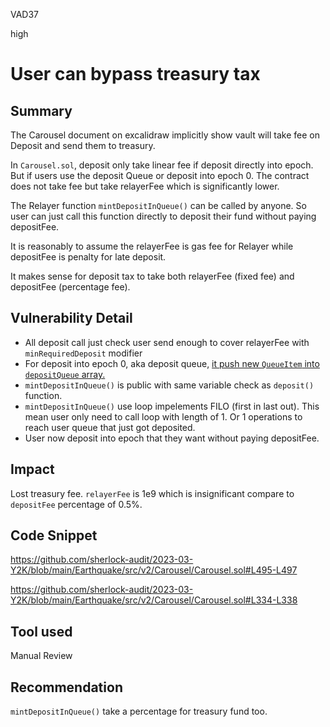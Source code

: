 VAD37

high

# User can bypass treasury tax

## Summary

The Carousel document on excalidraw implicitly show vault will take fee on Deposit and send them to treasury.

In `Carousel.sol`, deposit only take linear fee if deposit directly into epoch.
But if users use the deposit Queue or deposit into epoch 0. The contract does not take fee but take relayerFee which is significantly lower.

The Relayer function `mintDepositInQueue()` can be called by anyone.
So user can just call this function directly to deposit their fund without paying depositFee.

It is reasonably to assume the relayerFee is gas fee for Relayer while depositFee is penalty for late deposit.

It makes sense for deposit tax to take both relayerFee (fixed fee) and depositFee (percentage fee).

## Vulnerability Detail

- All deposit call just check user send enough to cover relayerFee with `minRequiredDeposit` modifier
- For deposit into epoch 0, aka deposit queue, [it push new `QueueItem` into `depositQueue` array.](https://github.com/sherlock-audit/2023-03-Y2K/blob/main/Earthquake/src/v2/Carousel/Carousel.sol#L495-L497)
- `mintDepositInQueue()` is public with same variable check as `deposit()` function.
- `mintDepositInQueue()` use loop impelements FILO (first in last out). This mean user only need to call loop with length of 1. Or 1 operations to reach user queue that just got deposited.
- User now deposit into epoch that they want without paying depositFee.

## Impact

Lost treasury fee. `relayerFee` is 1e9 which is insignificant compare to `depositFee` percentage of 0.5%.

## Code Snippet

<https://github.com/sherlock-audit/2023-03-Y2K/blob/main/Earthquake/src/v2/Carousel/Carousel.sol#L495-L497>

<https://github.com/sherlock-audit/2023-03-Y2K/blob/main/Earthquake/src/v2/Carousel/Carousel.sol#L334-L338>

## Tool used

Manual Review

## Recommendation

`mintDepositInQueue()` take a percentage for treasury fund too.


<!-- Edit the body of your new issue then click the ✓ "Create Issue" button in the top right of the editor. The first line will be the issue title. Assignees and Labels follow after a blank line. Leave an empty line before beginning the body of the issue. -->